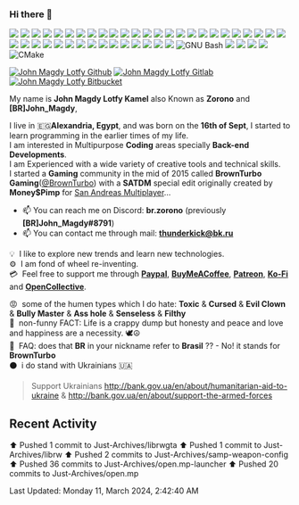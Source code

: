 ### Hi there 👋
![](https://img.shields.io/badge/node.js%20-%2343853D.svg?&style=for-the-badge&logo=node.js&logoColor=white) ![](https://img.shields.io/badge/javascript%20-%23323330.svg?&style=for-the-badge&logo=javascript&logoColor=%23F7DF1E) ![](https://img.shields.io/badge/jQuery-0769AD?style=for-the-badge&logo=jquery&logoColor=white) ![](https://img.shields.io/badge/html5%20-%23E34F26.svg?&style=for-the-badge&logo=html5&logoColor=white) ![](https://img.shields.io/badge/css3%20-%231572B6.svg?&style=for-the-badge&logo=css3&logoColor=white) ![](https://img.shields.io/badge/Express%20JS-f2f2f2.svg?&style=for-the-badge&logo=express&logoColor=black) ![](https://img.shields.io/badge/Fastify%20JS-f2f2f2.svg?&style=for-the-badge&logo=fastify&logoColor=black) ![](https://img.shields.io/badge/c%23%20-%23239120.svg?&style=for-the-badge&logo=c-sharp&logoColor=white) ![](https://img.shields.io/badge/php-%23777BB4.svg?&style=for-the-badge&logo=php&logoColor=white) ![](https://img.shields.io/badge/Lua%20-%235e6bff.svg?&style=for-the-badge&logo=lua&logoColor=white) ![](https://img.shields.io/badge/markdown-%23000000.svg?&style=for-the-badge&logo=markdown&logoColor=white) ![](https://img.shields.io/badge/bootstrap%20-%23563D7C.svg?&style=for-the-badge&logo=bootstrap&logoColor=white) ![](https://img.shields.io/badge/material%20ui%20-%230081CB.svg?&style=for-the-badge&logo=material-ui&logoColor=white) ![](https://img.shields.io/badge/jquery%20-%230769AD.svg?&style=for-the-badge&logo=jquery&logoColor=white) ![](https://img.shields.io/badge/apache%20-%23D42029.svg?&style=for-the-badge&logo=apache&logoColor=white) ![](https://img.shields.io/badge/nginx%20-%23008f22.svg?&style=for-the-badge&logo=nginx&logoColor=white) ![](https://img.shields.io/badge/mysql-%2300f.svg?&style=for-the-badge&logo=mysql&logoColor=white) ![](https://img.shields.io/badge/sqllite-%2307405e.svg?&style=for-the-badge&logo=sqlite&logoColor=white) ![](https://img.shields.io/badge/PowerShell%20-%231b2b3d.svg?&style=for-the-badge&logo=powershell&logoColor=white) ![](https://img.shields.io/badge/Visual_Studio_Code-0078D4.svg?&style=for-the-badge&logo=visual%20studio%20code&logoColor=white) ![](https://img.shields.io/badge/Visual_Studio-6831a9.svg?&style=for-the-badge&logo=visual%20studio&logoColor=white) ![](https://img.shields.io/badge/Git-F05032.svg?&style=for-the-badge&logo=git&logoColor=white) ![](https://img.shields.io/badge/ESLint-4B32C3.svg?&style=for-the-badge&logo=eslint&logoColor=white) ![](https://img.shields.io/badge/-Webpack-8DD6F9.svg?&style=for-the-badge&logo=webpack&logoColor=white) ![](https://img.shields.io/badge/Prettier-F7B93E.svg?&style=for-the-badge&logo=prettier&logoColor=white) ![](https://img.shields.io/badge/Markdown-000000.svg?&style=for-the-badge&logo=Markdown&logoColor=white) ![](https://img.shields.io/badge/NPM-CB3837.svg?&style=for-the-badge&logo=npm&logoColor=white) ![](https://img.shields.io/badge/Arduino-00989d.svg?&style=for-the-badge&logo=arduino&logoColor=white) ![](https://img.shields.io/badge/Windows-0179d4.svg?&style=for-the-badge&logo=windows&logoColor=white) ![](https://img.shields.io/badge/Linux-f2f2f2.svg?&style=for-the-badge&logo=linux&logoColor=orange) ![](https://img.shields.io/badge/Ubuntu-f2f2f2.svg?&style=for-the-badge&logo=ubuntu&logoColor=orange) ![](https://img.shields.io/badge/Raspberry%20Pi-6abf4b.svg?&style=for-the-badge&logo=raspberrypi&logoColor=c31c4a) ![](https://img.shields.io/badge/Linux-white?style=for-the-badge&logo=linux&logoColor=black) ![](https://img.shields.io/badge/Python-f2f2f2.svg?&style=for-the-badge&logo=python&logoColor=3571a3) ![](https://img.shields.io/badge/Pi%20Hole-white.svg?&style=for-the-badge&logo=pihole&logoColor=red) ![](https://img.shields.io/badge/debian-white.svg?&style=for-the-badge&logo=debian&logoColor=red) ![](https://img.shields.io/badge/docker-white.svg?&style=for-the-badge&logo=docker&logoColor=blue) ![](https://img.shields.io/badge/Kali%20Linux-white.svg?&style=for-the-badge&logo=kalilinux&logoColor=grey) ![](https://img.shields.io/badge/redis-%23DD0031.svg?&style=for-the-badge&logo=redis&logoColor=white) ![](https://img.shields.io/badge/Bootstrap-563D7C?style=for-the-badge&logo=bootstrap&logoColor=white) ![GNU Bash](https://img.shields.io/static/v1?style=for-the-badge&message=GNU+Bash&color=4EAA25&logo=GNU+Bash&logoColor=FFFFFF&label=) ![](https://img.shields.io/badge/Shell_Script-121011?style=for-the-badge&logo=gnu-bash&logoColor=white) ![](https://img.shields.io/badge/Yarn-2C8EBB?style=for-the-badge&logo=yarn&logoColor=white) ![](https://img.shields.io/badge/C-00599C?style=for-the-badge&logo=c&logoColor=white) ![](https://img.shields.io/badge/C%2B%2B-00599C?style=for-the-badge&logo=c%2B%2B&logoColor=white) ![CMake](https://img.shields.io/static/v1?style=for-the-badge&message=CMake&color=064F8C&logo=CMake&logoColor=FFFFFF&label=)

[![John Magdy Lotfy Github](https://img.shields.io/badge/github%20-%23121011.svg?&style=for-the-badge&logo=github&logoColor=dark)](https://github.com/Zorono)
[![John Magdy Lotfy Gitlab](https://img.shields.io/badge/gitlab%20-%23181717.svg?&style=for-the-badge&logo=gitlab&logoColor=dark)](https://gitlab.com/Zorono)
[![John Magdy Lotfy Bitbucket](https://img.shields.io/badge/bitbucket%20-%230047B3.svg?&style=for-the-badge&logo=bitbucket&logoColor=dark)](https://bitbucket.org/Zorono)

My name is <b>John Magdy Lotfy Kamel</b> also Known as <b>Zorono</b> and <b>[BR]John_Magdy</b>,

I live in 🇪🇬<b>Alexandria, Egypt</b>, and was born on the <b>16th of Sept</b>, I started to learn programming in the earlier times of my life.<br/>
I am interested in Multipurpose <b>Coding</b> areas specially **Back-end Developments**.<br/>
I am Experienced with a wide variety of creative tools and technical skills.<br/>
I started a <b>Gaming</b> community in the mid of 2015 called <b>BrownTurbo Gaming</b>([@BrownTurbo](https://github.com/BrownTurbo "BrownTurbo Gaming")) with a <b>SATDM</b> special edit originally created by <b>Money$Pimp</b> for [San Andreas Multiplayer](https://sa-mp.com)...<br/>
  
- 📫 You can reach me on Discord: <b>br.zorono</b> (previously <b>[BR]John_Magdy#8791</b>)
- 📫 You can contact me through mail: <a href="mailto://thunderkick@bk.ru"><b>thunderkick@bk.ru</b></a>

💡 &nbsp;I like to explore new trends and learn new technologies.<br/>
⚙️ &nbsp;I am fond of wheel re-inventing.<br/>
💳 &nbsp;Feel free to support me through <a href="https://paypal.me/BrownTurbo" alt="Buy John Magdy Lotfy a Coffe" target="_blank"><b>Paypal</b></a>, <a href="https://www.buymeacoffee.com/zorono" alt="Buy John Magdy Lotfy a Coffe" target="_blank"><b>BuyMeACoffee</b></a>, <a href="https://www.patreon.com/brzorono" alt="Buy John Magdy Lotfy a Coffe" target="_blank"><b>Patreon</b></a>, <a href="https://ko-fi.com/zorono" alt="Buy John Magdy Lotfy a Coffe" target="_blank"><b>Ko-Fi</b></a> and <a href="https://opencollective.com/zorono" alt="Buy John Magdy Lotfy a Coffe" target="_blank"><b>OpenCollective</b></a>.

😡 &nbsp;some of the humen types which I do hate: **Toxic** & **Cursed** & **Evil Clown** & **Bully Master** & **Ass hole** & **Senseless** & **Filthy**
<br />💩 &nbsp;non-funny FACT: Life is a crappy dump but honesty and peace and love and happiness are a necessity. 🕊☮
<br />🤔 &nbsp;FAQ: does that **BR** in your nickname refer to **Brasil** ?? - No! it stands for __**BrownTurbo**__
<br />⚫ &nbsp;i do stand with Ukrainians 🇺🇦
> Support Ukrainians http://bank.gov.ua/en/about/humanitarian-aid-to-ukraine & http://bank.gov.ua/en/about/support-the-armed-forces

## Recent Activity
⬆️ Pushed 1 commit to Just-Archives/librwgta
⬆️ Pushed 1 commit to Just-Archives/librw
⬆️ Pushed 2 commits to Just-Archives/samp-weapon-config
⬆️ Pushed 36 commits to Just-Archives/open.mp-launcher
⬆️ Pushed 20 commits to Just-Archives/open.mp
<!-- [![John Magdy Lotfy GitHub Status](https://github-readme-stats.vercel.app/api?username=Zorono&show_icons=true&theme=tokyonight)](https://github.com/Zorono?tab=repositories)
[![John Magdy Lotfy GitHub Status](https://github-readme-stats.vercel.app/api?username=Zorono&show_icons=true&theme=tokyonight)](https://github.com/Zorono?tab=repositories)
[![John Magdy Lotfy GitHub Status](https://github-readme-stats.vercel.app/api/top-langs/?username=Zorono&show_icons=true&theme=tokyonight)](https://github.com/Zorono?tab=repositories) -->

Last Updated: Monday 11, March 2024, 2:42:40 AM
